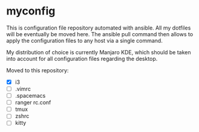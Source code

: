 # myconfig

This is configuration file repository automated with ansible.
All my dotfiles will be eventually be moved here.
The ansible pull command then allows to apply the configuration files to any
host via a single command.

My distribution of choice is currently Manjaro KDE, which should be taken into
account for all configuration files regarding the desktop.

Moved to this repository:
 - [x] i3
 - [ ] .vimrc
 - [ ] .spacemacs
 - [ ] ranger rc.conf
 - [ ] tmux
 - [ ] zshrc
 - [ ] kitty
